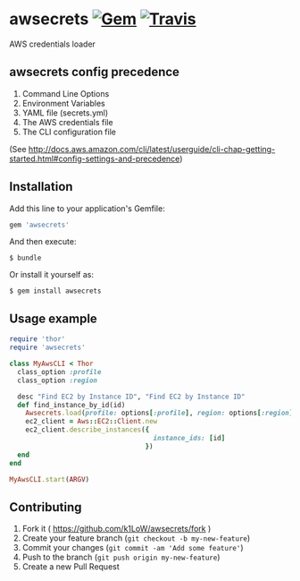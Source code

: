 # awsecrets [![Gem](https://img.shields.io/gem/v/awsecrets.svg)](https://rubygems.org/gems/awsecrets) [![Travis](https://img.shields.io/travis/k1LoW/awsecrets.svg)](https://travis-ci.org/k1LoW/awsecrets)

AWS credentials loader

## awsecrets config precedence

1. Command Line Options
2. Environment Variables
3. YAML file (secrets.yml)
4. The AWS credentials file
5. The CLI configuration file

(See http://docs.aws.amazon.com/cli/latest/userguide/cli-chap-getting-started.html#config-settings-and-precedence)

## Installation

Add this line to your application's Gemfile:

```ruby
gem 'awsecrets'
```

And then execute:

    $ bundle

Or install it yourself as:

    $ gem install awsecrets

## Usage example

```ruby
require 'thor'
require 'awsecrets'

class MyAwsCLI < Thor
  class_option :profile
  class_option :region

  desc "Find EC2 by Instance ID", "Find EC2 by Instance ID"
  def find_instance_by_id(id)
    Awsecrets.load(profile: options[:profile], region: options[:region])
    ec2_client = Aws::EC2::Client.new
    ec2_client.describe_instances({
                                    instance_ids: [id]
                                  })
  end
end

MyAwsCLI.start(ARGV)
```

## Contributing

1. Fork it ( https://github.com/k1LoW/awsecrets/fork )
2. Create your feature branch (`git checkout -b my-new-feature`)
3. Commit your changes (`git commit -am 'Add some feature'`)
4. Push to the branch (`git push origin my-new-feature`)
5. Create a new Pull Request
